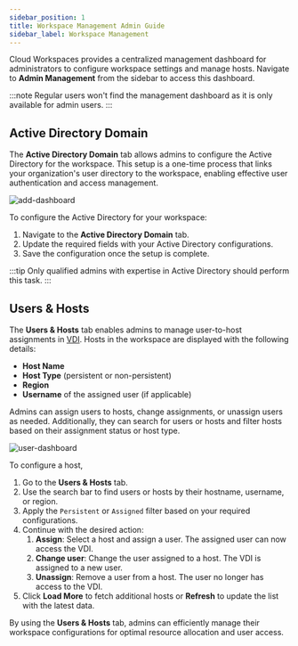 ```yaml
---
sidebar_position: 1
title: Workspace Management Admin Guide
sidebar_label: Workspace Management
---
```



Cloud Workspaces provides a centralized management dashboard for administrators to configure workspace settings and manage hosts. Navigate to **Admin Management** from the sidebar to access this dashboard.

:::note
Regular users won't find the management dashboard as it is only available for admin users.
:::


## Active Directory Domain

The **Active Directory Domain** tab allows admins to configure the Active Directory for the workspace. This setup is a one-time process that links your organization's user directory to the workspace, enabling effective user authentication and access management.

![add-dashboard](/img/runbook-images/management-dashboard.png)


To configure the Active Directory for your workspace:
1. Navigate to the **Active Directory Domain** tab.
2. Update the required fields with your Active Directory configurations.
3. Save the configuration once the setup is complete.

:::tip
Only qualified admins with expertise in Active Directory should perform this task.
:::

## Users & Hosts

The **Users & Hosts** tab enables admins to manage user-to-host assignments in [VDI](./vdi/index.md). Hosts in the workspace are displayed with the following details:
- **Host Name**
- **Host Type** (persistent or non-persistent)
- **Region**
- **Username** of the assigned user (if applicable)

Admins can assign users to hosts, change assignments, or unassign users as needed. Additionally, they can search for users or hosts and filter hosts based on their assignment status or host type.

![user-dashboard](/img/runbook-images/user-dashboard.png)


To configure a host, 

1. Go to the **Users & Hosts** tab.
2. Use the search bar to find users or hosts by their hostname, username, or region.
3. Apply the `Persistent` or `Assigned` filter based on your required configurations.
4. Continue with the desired action:
   1. **Assign**: Select a host and assign a user. The assigned user can now access the VDI.
   2. **Change user**: Change the user assigned to a host. The VDI is assigned to a new user.
   3. **Unassign**: Remove a user from a host. The user no longer has access to the VDI.
5. Click **Load More** to fetch additional hosts or **Refresh** to update the list with the latest data.

By using the **Users & Hosts** tab, admins can efficiently manage their workspace configurations for optimal resource allocation and user access.
